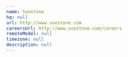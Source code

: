 ```yaml
---
name: Soostone
hq: null
url: http://www.soostone.com
careersUrl: http://www.soostone.com/careers
remoteModel: null
timezone: null
description: null
---
```

